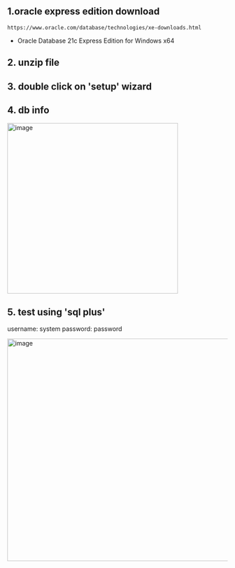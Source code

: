 ## 1.oracle express edition download
    https://www.oracle.com/database/technologies/xe-downloads.html
 - Oracle Database 21c Express Edition for Windows x64

## 2. unzip file
## 3. double click on 'setup' wizard

## 4. db info
<img width="390" alt="image" src="https://github.com/user-attachments/assets/a8bbfaac-d93e-49d4-aff6-2d249913f595" />

## 5. test using 'sql plus'
  username: system
  password: password
  
<img width="509" alt="image" src="https://github.com/user-attachments/assets/f906d614-70fb-4b8e-89e9-65fce6462638" />
